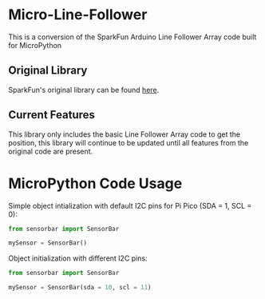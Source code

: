 # Micro-Line-Follower
This is a conversion of the SparkFun Arduino Line Follower Array code built for MicroPython
## Original Library
SparkFun's original library can be found [here](https://github.com/sparkfun/SparkFun_Line_Follower_Array_Arduino_Library/tree/master).
## Current Features
This library only includes the basic Line Follower Array code to get the position, this library will continue to be updated until all features from the original code are present.

# MicroPython Code Usage
Simple object intialization with default I2C pins for Pi Pico (SDA = 1, SCL = 0):
```python
from sensorbar import SensorBar

mySensor = SensorBar()

```

Object initialization with different I2C pins:

```python
from sensorbar import SensorBar

mySensor = SensorBar(sda = 10, scl = 11)
```
